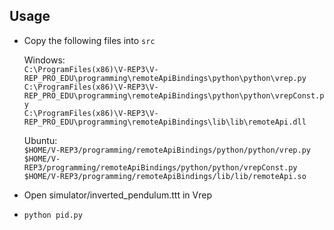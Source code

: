 Usage
----

* Copy the following files into `src`

    Windows:  
    `C:\ProgramFiles(x86)\V-REP3\V-REP_PRO_EDU\programming\remoteApiBindings\python\python\vrep.py`  
    `C:\ProgramFiles(x86)\V-REP3\V-REP_PRO_EDU\programming\remoteApiBindings\python\python\vrepConst.py`  
    `C:\ProgramFiles(x86)\V-REP3\V-REP_PRO_EDU\programming\remoteApiBindings\lib\lib\remoteApi.dll`  

    Ubuntu:  
    `$HOME/V-REP3/programming/remoteApiBindings/python/python/vrep.py`  
    `$HOME/V-REP3/programming/remoteApiBindings/python/python/vrepConst.py`  
    `$HOME/V-REP3/programming/remoteApiBindings/lib/lib/remoteApi.so`  

* Open simulator/inverted_pendulum.ttt in Vrep  

* `python pid.py`
